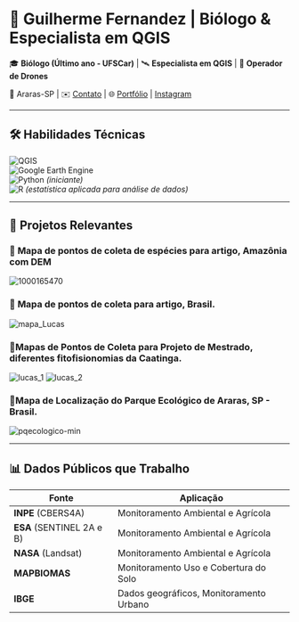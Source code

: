 # 🌿 Guilherme Fernandez | Biólogo & Especialista em QGIS  

🎓 **Biólogo (Último ano - UFSCar)** | 🛰 **Especialista em QGIS** | 🚁 **Operador de Drones**  

📍 Araras-SP | ✉️ [Contato](guilhermehfernandez@outlook.com) | 🌐 [Portfólio](github.com/GuilhermeFernandez) | [Instagram](https://www.instagram.com/mapasufscar/)  

---

## 🛠 Habilidades Técnicas  
![QGIS](https://img.shields.io/badge/-QGIS-589632?logo=qgis&logoColor=white)  
![Google Earth Engine](https://img.shields.io/badge/-Google%20Earth%20Engine-4285F4?logo=google-earth&logoColor=white)  
![Python](https://img.shields.io/badge/-Python-3776AB?logo=python&logoColor=white) *(iniciante)*  
![R](https://img.shields.io/badge/-R-276DC3?logo=r&logoColor=white) *(estatística aplicada para análise de dados)*  

---

## 📌 Projetos Relevantes  
### 🌳 **Mapa de pontos de coleta de espécies para artigo, Amazônia com DEM**  
![1000165470](https://github.com/user-attachments/assets/6cf5dc0f-4622-45e3-8bac-be93beb6e038)

### 🌳 **Mapa de pontos de coleta para artigo, Brasil.**
![mapa_Lucas](https://github.com/user-attachments/assets/c1603abb-9c0d-4313-be96-eee2a497faf2)

### 🌳**Mapas de Pontos de Coleta para Projeto de Mestrado, diferentes fitofisionomias da Caatinga.**
![lucas_1](https://github.com/user-attachments/assets/01020d54-7187-4214-86d7-a145d4701ac8)
![lucas_2](https://github.com/user-attachments/assets/42542629-1e3f-4e6e-8b18-fba654cabe1b)

### 📍**Mapa de Localização do Parque Ecológico de Araras, SP - Brasil.**
![pqecologico-min](https://github.com/user-attachments/assets/1a46fc91-ce30-48ff-91e1-608277a93b7c)



---

## 📊 Dados Públicos que Trabalho  
| Fonte | Aplicação |  
|-------|-----------|  
| **INPE** (CBERS4A) | Monitoramento Ambiental e Agrícola
| **ESA** (SENTINEL 2A e B) | Monitoramento Ambiental e Agrícola
| **NASA** (Landsat) | Monitoramento Ambiental e Agrícola
| **MAPBIOMAS** | Monitoramento Uso e Cobertura do Solo 
| **IBGE** | Dados geográficos, Monitoramento Urbano
